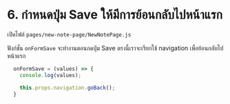 
# 6. กำหนดปุ่ม Save ให้มีการย้อนกลับไปหน้าแรก

เปิดไฟล์ `pages/new-note-page/NewNotePage.js`

ฟังก์ชั่น `onFormSave` จะทำงานตอนกดปุ่ม Save ตรงนี้เราจะเรียกใช้ navigation เพื่อย้อนกลับไปหน้าแรก

```js
  onFormSave = (values) => {
    console.log(values);

    this.props.navigation.goBack();
  }
```